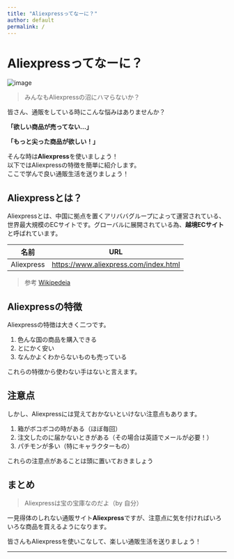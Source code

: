 ```yaml
---
title: "Aliexpressってなーに？"
author: default
permalink: /
---
```

# Aliexpressってなーに？
![image](https://ja.wikipedia.org/wiki/AliExpress#/media/%E3%83%95%E3%82%A1%E3%82%A4%E3%83%AB:Aliexpress_logo.svg)
<img href="https://ja.wikipedia.org/wiki/AliExpress#/media/%E3%83%95%E3%82%A1%E3%82%A4%E3%83%AB:Aliexpress_logo.svg"></img>
> みんなもAliexpressの沼にハマらないか？

皆さん、通販をしている時にこんな悩みはありませんか？

**「欲しい商品が売ってない…」**

**「もっと尖った商品が欲しい！」**
  
そんな時は**Aliexpress**を使いましょう！  
以下ではAliexpressの特徴を簡単に紹介します。  
ここで学んで良い通販生活を送りましょう！  

## Aliexpressとは？
Aliexpressとは、中国に拠点を置くアリババグループによって運営されている、世界最大規模のECサイトです。グローバルに展開されている為、**越境ECサイト**と呼ばれています。

| 名前  | URL  |
| ----- | ----- |
| Aliexpress  | https://www.aliexpress.com/index.html  |
> 参考 [Wikipedeia](https://ja.wikipedia.org/wiki/AliExpress)

## Aliexpressの特徴
Aliexpressの特徴は大きく二つです。  
1. 色んな国の商品を購入できる
2. とにかく安い
3. なんかよくわからないものも売っている

これらの特徴から使わない手はないと言えます。


## 注意点
しかし、Aliexpressには覚えておかないといけない注意点もあります。
1. 箱がボコボコの時がある（ほぼ毎回）
2. 注文したのに届かないときがある（その場合は英語でメールが必要！）
3. パチモンが多い（特にキャラクターもの）

これらの注意点があることは頭に置いておきましょう

## まとめ
> Aliexpressは宝の宝庫なのだよ（by 自分）

一見得体のしれない通販サイト**Aliexpress**ですが、注意点に気を付ければいろいろな商品を買えるようになります。

皆さんもAliexpressを使いこなして、楽しい通販生活を送りましょう！




---

